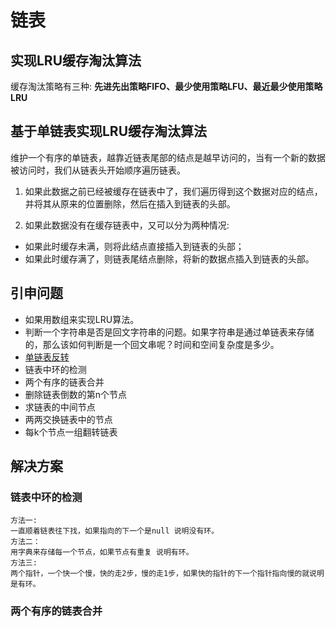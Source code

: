 # 链表 

## 实现LRU缓存淘汰算法

缓存淘汰策略有三种: **先进先出策略FIFO、最少使用策略LFU、最近最少使用策略LRU**

## 基于单链表实现LRU缓存淘汰算法
维护一个有序的单链表，越靠近链表尾部的结点是越早访问的，当有一个新的数据被访问时，我们从链表头开始顺序遍历链表。

1. 如果此数据之前已经被缓存在链表中了，我们遍历得到这个数据对应的结点，并将其从原来的位置删除，然后在插入到链表的头部。

2. 如果此数据没有在缓存链表中，又可以分为两种情况:

* 如果此时缓存未满，则将此结点直接插入到链表的头部；
* 如果此时缓存满了，则链表尾结点删除，将新的数据点插入到链表的头部。

## 引申问题

* 如果用数组来实现LRU算法。
* 判断一个字符串是否是回文字符串的问题。如果字符串是通过单链表来存储的，那么该如何判断是一个回文串呢？时间和空间复杂度是多少。
* [单链表反转](https://leetcode-cn.com/problems/reverse-linked-list/)
* 链表中环的检测
* 两个有序的链表合并
* 删除链表倒数的第n个节点
* 求链表的中间节点
* 两两交换链表中的节点
* 每k个节点一组翻转链表

## 解决方案
### 链表中环的检测
```
方法一:
一直顺着链表往下找，如果指向的下一个是null 说明没有环。
方法二：
用字典来存储每一个节点，如果节点有重复 说明有环。
方法三:
两个指针，一个快一个慢，快的走2步，慢的走1步，如果快的指针的下一个指针指向慢的就说明是有环。
```
### 两个有序的链表合并
